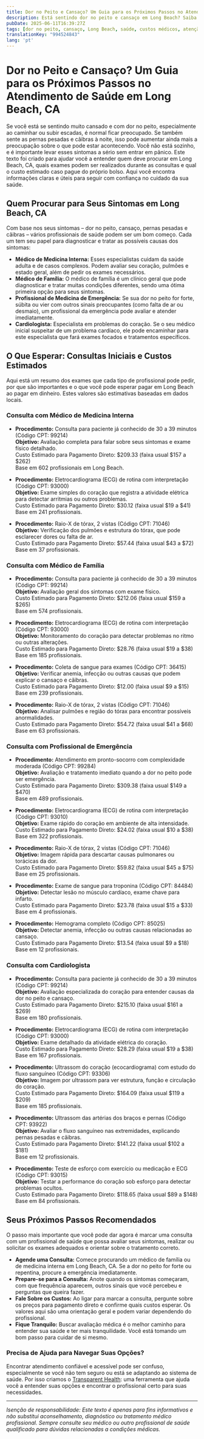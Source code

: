 ```yaml
---
title: Dor no Peito e Cansaço? Um Guia para os Próximos Passos no Atendimento de Saúde em Long Beach, CA  
description: Está sentindo dor no peito e cansaço em Long Beach? Saiba quem procurar, quais exames esperar e o custo estimado do seu atendimento.  
pubDate: 2025-06-11T16:39:27Z
tags: [dor no peito, cansaço, Long Beach, saúde, custos médicos, atenção primária, cardiologia, emergência]
translationKey: "994524843"
lang: 'pt'
---
```


# Dor no Peito e Cansaço? Um Guia para os Próximos Passos no Atendimento de Saúde em Long Beach, CA

Se você está se sentindo muito cansado e com dor no peito, especialmente ao caminhar ou subir escadas, é normal ficar preocupado. Se também sente as pernas pesadas e cãibras à noite, isso pode aumentar ainda mais a preocupação sobre o que pode estar acontecendo. Você não está sozinho, e é importante levar esses sintomas a sério sem entrar em pânico. Este texto foi criado para ajudar você a entender quem deve procurar em Long Beach, CA, quais exames podem ser realizados durante as consultas e qual o custo estimado caso pague do próprio bolso. Aqui você encontra informações claras e úteis para seguir com confiança no cuidado da sua saúde.

## Quem Procurar para Seus Sintomas em Long Beach, CA

Com base nos seus sintomas – dor no peito, cansaço, pernas pesadas e cãibras – vários profissionais de saúde podem ser um bom começo. Cada um tem seu papel para diagnosticar e tratar as possíveis causas dos sintomas:

- **Médico de Medicina Interna:** Esses especialistas cuidam da saúde adulta e de casos complexos. Podem avaliar seu coração, pulmões e estado geral, além de pedir os exames necessários.  
- **Médico de Família:** O médico de família é um clínico geral que pode diagnosticar e tratar muitas condições diferentes, sendo uma ótima primeira opção para seus sintomas.  
- **Profissional de Medicina de Emergência:** Se sua dor no peito for forte, súbita ou vier com outros sinais preocupantes (como falta de ar ou desmaio), um profissional da emergência pode avaliar e atender imediatamente.  
- **Cardiologista:** Especialista em problemas do coração. Se o seu médico inicial suspeitar de um problema cardíaco, ele pode encaminhar para este especialista que fará exames focados e tratamentos específicos.

## O Que Esperar: Consultas Iniciais e Custos Estimados

Aqui está um resumo dos exames que cada tipo de profissional pode pedir, por que são importantes e o que você pode esperar pagar em Long Beach ao pagar em dinheiro. Estes valores são estimativas baseadas em dados locais.

### Consulta com Médico de Medicina Interna

- **Procedimento:** Consulta para paciente já conhecido de 30 a 39 minutos (Código CPT: 99214)  
  **Objetivo:** Avaliação completa para falar sobre seus sintomas e exame físico detalhado.  
  Custo Estimado para Pagamento Direto: $209.33 (faixa usual $157 a $262)  
  Base em 602 profissionais em Long Beach.

- **Procedimento:** Eletrocardiograma (ECG) de rotina com interpretação (Código CPT: 93000)  
  **Objetivo:** Exame simples do coração que registra a atividade elétrica para detectar arritmias ou outros problemas.  
  Custo Estimado para Pagamento Direto: $30.12 (faixa usual $19 a $41)  
  Base em 241 profissionais.

- **Procedimento:** Raio-X de tórax, 2 vistas (Código CPT: 71046)  
  **Objetivo:** Verificação dos pulmões e estrutura do tórax, que pode esclarecer dores ou falta de ar.  
  Custo Estimado para Pagamento Direto: $57.44 (faixa usual $43 a $72)  
  Base em 37 profissionais.

### Consulta com Médico de Família

- **Procedimento:** Consulta para paciente já conhecido de 30 a 39 minutos (Código CPT: 99214)  
  **Objetivo:** Avaliação geral dos sintomas com exame físico.  
  Custo Estimado para Pagamento Direto: $212.06 (faixa usual $159 a $265)  
  Base em 574 profissionais.

- **Procedimento:** Eletrocardiograma (ECG) de rotina com interpretação (Código CPT: 93000)  
  **Objetivo:** Monitoramento do coração para detectar problemas no ritmo ou outras alterações.  
  Custo Estimado para Pagamento Direto: $28.76 (faixa usual $19 a $38)  
  Base em 185 profissionais.

- **Procedimento:** Coleta de sangue para exames (Código CPT: 36415)  
  **Objetivo:** Verificar anemia, infecção ou outras causas que podem explicar o cansaço e cãibras.  
  Custo Estimado para Pagamento Direto: $12.00 (faixa usual $9 a $15)  
  Base em 239 profissionais.

- **Procedimento:** Raio-X de tórax, 2 vistas (Código CPT: 71046)  
  **Objetivo:** Analisar pulmões e região do tórax para encontrar possíveis anormalidades.  
  Custo Estimado para Pagamento Direto: $54.72 (faixa usual $41 a $68)  
  Base em 63 profissionais.

### Consulta com Profissional de Emergência

- **Procedimento:** Atendimento em pronto-socorro com complexidade moderada (Código CPT: 99284)  
  **Objetivo:** Avaliação e tratamento imediato quando a dor no peito pode ser emergência.  
  Custo Estimado para Pagamento Direto: $309.38 (faixa usual $149 a $470)  
  Base em 489 profissionais.

- **Procedimento:** Eletrocardiograma (ECG) de rotina com interpretação (Código CPT: 93010)  
  **Objetivo:** Exame rápido do coração em ambiente de alta intensidade.  
  Custo Estimado para Pagamento Direto: $24.02 (faixa usual $10 a $38)  
  Base em 322 profissionais.

- **Procedimento:** Raio-X de tórax, 2 vistas (Código CPT: 71046)  
  **Objetivo:** Imagem rápida para descartar causas pulmonares ou torácicas da dor.  
  Custo Estimado para Pagamento Direto: $59.82 (faixa usual $45 a $75)  
  Base em 25 profissionais.

- **Procedimento:** Exame de sangue para troponina (Código CPT: 84484)  
  **Objetivo:** Detectar lesão no músculo cardíaco, exame chave para infarto.  
  Custo Estimado para Pagamento Direto: $23.78 (faixa usual $15 a $33)  
  Base em 4 profissionais.

- **Procedimento:** Hemograma completo (Código CPT: 85025)  
  **Objetivo:** Detectar anemia, infecção ou outras causas relacionadas ao cansaço.  
  Custo Estimado para Pagamento Direto: $13.54 (faixa usual $9 a $18)  
  Base em 12 profissionais.

### Consulta com Cardiologista

- **Procedimento:** Consulta para paciente já conhecido de 30 a 39 minutos (Código CPT: 99214)  
  **Objetivo:** Avaliação especializada do coração para entender causas da dor no peito e cansaço.  
  Custo Estimado para Pagamento Direto: $215.10 (faixa usual $161 a $269)  
  Base em 180 profissionais.

- **Procedimento:** Eletrocardiograma (ECG) de rotina com interpretação (Código CPT: 93000)  
  **Objetivo:** Exame detalhado da atividade elétrica do coração.  
  Custo Estimado para Pagamento Direto: $28.29 (faixa usual $19 a $38)  
  Base em 167 profissionais.

- **Procedimento:** Ultrassom do coração (ecocardiograma) com estudo do fluxo sanguíneo (Código CPT: 93306)  
  **Objetivo:** Imagem por ultrassom para ver estrutura, função e circulação do coração.  
  Custo Estimado para Pagamento Direto: $164.09 (faixa usual $119 a $209)  
  Base em 185 profissionais.

- **Procedimento:** Ultrassom das artérias dos braços e pernas (Código CPT: 93922)  
  **Objetivo:** Avaliar o fluxo sanguíneo nas extremidades, explicando pernas pesadas e cãibras.  
  Custo Estimado para Pagamento Direto: $141.22 (faixa usual $102 a $181)  
  Base em 12 profissionais.

- **Procedimento:** Teste de esforço com exercício ou medicação e ECG (Código CPT: 93015)  
  **Objetivo:** Testar a performance do coração sob esforço para detectar problemas ocultos.  
  Custo Estimado para Pagamento Direto: $118.65 (faixa usual $89 a $148)  
  Base em 84 profissionais.

## Seus Próximos Passos Recomendados

O passo mais importante que você pode dar agora é marcar uma consulta com um profissional de saúde que possa avaliar seus sintomas, realizar ou solicitar os exames adequados e orientar sobre o tratamento correto.

- **Agende uma Consulta:** Comece procurando um médico de família ou de medicina interna em Long Beach, CA. Se a dor no peito for forte ou repentina, procure a emergência imediatamente.  
- **Prepare-se para a Consulta:** Anote quando os sintomas começaram, com que frequência aparecem, outros sinais que você percebeu e perguntas que queira fazer.  
- **Fale Sobre os Custos:** Ao ligar para marcar a consulta, pergunte sobre os preços para pagamento direto e confirme quais custos esperar. Os valores aqui são uma orientação geral e podem variar dependendo do profissional.  
- **Fique Tranquilo:** Buscar avaliação médica é o melhor caminho para entender sua saúde e ter mais tranquilidade. Você está tomando um bom passo para cuidar de si mesmo.

### Precisa de Ajuda para Navegar Suas Opções?

Encontrar atendimento confiável e acessível pode ser confuso, especialmente se você não tem seguro ou está se adaptando ao sistema de saúde. Por isso criamos o [Transparent Health](https://transparenthealth.ai): uma ferramenta que ajuda você a entender suas opções e encontrar o profissional certo para suas necessidades.

---

*Isenção de responsabilidade: Este texto é apenas para fins informativos e não substitui aconselhamento, diagnóstico ou tratamento médico profissional. Sempre consulte seu médico ou outro profissional de saúde qualificado para dúvidas relacionadas a condições médicas.*